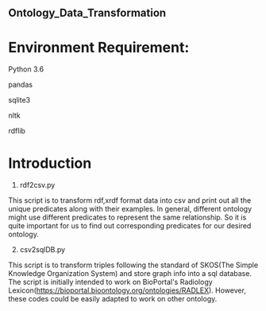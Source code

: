 ## Ontology_Data_Transformation

# Environment Requirement:
Python 3.6

pandas

sqlite3

nltk

rdflib

# Introduction

1. rdf2csv.py

This script is to transform rdf,xrdf format data into csv and print out all the unique predicates along with their examples. In general, different ontology might use different predicates to represent the same relationship. So it is quite important for us to find out corresponding predicates for our desired ontology.

2. csv2sqlDB.py

This script is to transform triples following the standard of SKOS(The Simple Knowledge Organization System) and store graph info into a sql database. The script is initially intended to work on BioPortal's Radiology Lexicon(https://bioportal.bioontology.org/ontologies/RADLEX). However, these codes could be easily adapted to work on other ontology.




